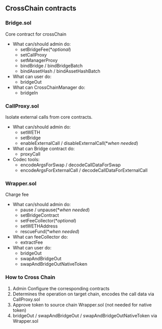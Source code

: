 ## CrossChain contracts

### Bridge.sol
Core contract for crossChain
+ What can/should admin do:
    + setBridgeFee(**optional*)
    + setCallProxy
    + setManagerProxy
    + bindBridge / bindBridgeBatch
    + bindAssetHash / bindAssetHashBatch
+ What can user do:
    + bridgeOut
+ What can CrossChainManager do:
    + bridgeIn

### CallProxy.sol
Isolate external calls from core contracts.
+ What can/should admin do:
    + setWETH
    + setBridge
    + enableExternalCall / disableExternalCall(**when needed*)
+ What can Bridge contract do:
    + proxyCall
+ Codec tools:
    + encodeArgsForSwap / decodeCallDataForSwap
    + encodeArgsForExternalCall / decodeCallDataForExternalCall

### Wrapper.sol
Charge fee
+ What can/should admin do:
    + pause / unpause(**when needed*)
    + setBridgeContract
    + setFeeCollector(**optional*)
    + setWETHAddress
    + rescueFund(**when needed*)
+ What can feeCollector do:
    + extractFee
+ What can user do:
    + bridgeOut
    + swapAndBridgeOut
    + swapAndBridgeOutNativeToken

### How to Cross Chain
1) Admin Configure the corresponding contracts
2) Determines the operation on target chain, encodes the call data via CallProxy.sol
3) Approve token to source chain Wrapper.sol (not needed for native token)
4) bridgeOut / swapAndBridgeOut / swapAndBridgeOutNativeToken via Wrapper.sol